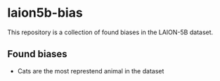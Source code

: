 # laion5b-bias
This repository is a collection of found biases in the LAION-5B dataset.

## Found biases
- Cats are the most represtend animal in the dataset
